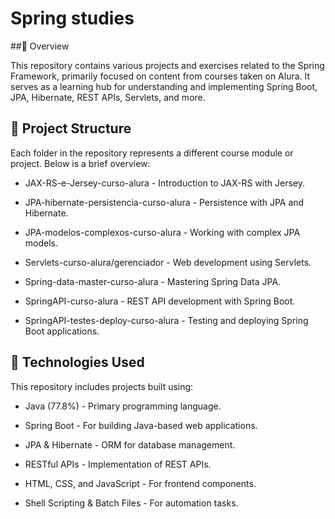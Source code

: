 # Spring studies

##📌 Overview

This repository contains various projects and exercises related to the Spring Framework, primarily focused on content from courses taken on Alura. It serves as a learning hub for understanding and implementing Spring Boot, JPA, Hibernate, REST APIs, Servlets, and more.

## 📂 Project Structure

Each folder in the repository represents a different course module or project. Below is a brief overview:

- JAX-RS-e-Jersey-curso-alura - Introduction to JAX-RS with Jersey.

- JPA-hibernate-persistencia-curso-alura - Persistence with JPA and Hibernate.

- JPA-modelos-complexos-curso-alura - Working with complex JPA models.

- Servlets-curso-alura/gerenciador - Web development using Servlets.

- Spring-data-master-curso-alura - Mastering Spring Data JPA.

- SpringAPI-curso-alura - REST API development with Spring Boot.

- SpringAPI-testes-deploy-curso-alura - Testing and deploying Spring Boot applications.

## 🚀 Technologies Used

This repository includes projects built using:

- Java (77.8%) - Primary programming language.

- Spring Boot - For building Java-based web applications.

- JPA & Hibernate - ORM for database management.

- RESTful APIs - Implementation of REST APIs.

- HTML, CSS, and JavaScript - For frontend components.

- Shell Scripting & Batch Files - For automation tasks.
